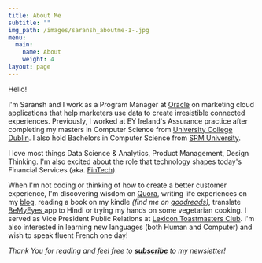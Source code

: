 ```yaml
---
title: About Me
subtitle: ""
img_path: /images/saransh_aboutme-1-.jpg
menu:
  main:
    name: About
    weight: 4
layout: page
---
```

Hello!

I'm Saransh and I work as a Program Manager at [Oracle](https://oracle.com) on marketing cloud applications that help marketers use data to create irresistible connected experiences. Previously, I worked at EY Ireland's Assurance practice after completing my masters in Computer Science from [University College Dublin](http://www.ucd.ie/). I also hold Bachelors in Computer Science from [SRM University](http://www.srmuniv.ac.in/).

I love most things Data Science & Analytics, Product Management, Design Thinking. I'm also excited about the role that technology shapes today's Financial Services (aka. [FinTech](https://twitter.com/hashtag/fintech)).

When I'm not coding or thinking of how to create a better customer experience, I'm discovering wisdom on [Quora](https://quora.com/profile/Saransh-Agarwal-2), writing life experiences on my [blog](/blog/index.html), reading a book on my kindle *(find me on [goodreads](https://www.goodreads.com/saranshag)),* translate [BeMyEyes ](https://crowdin.com/project/be-my-eyes-android)app to Hindi or trying my hands on some vegetarian cooking. I served as Vice President Public Relations at [Lexicon Toastmasters Club](https://www.toastmasters.org/Find-a-Club/02197304-lexicon-toastmasters). I'm also interested in learning new languages (both Human and Computer) and wish to speak fluent French one day!

*Thank You for reading and feel free to **[subscribe](https://saransh.substack.com/subscribe)** to my newsletter!*
